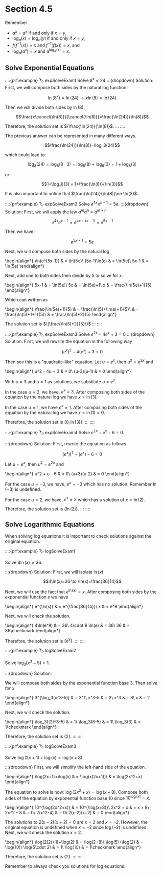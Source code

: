 # Section 4.5

Remember 
* $a^x=a^y$ if and only if $x=y$,
* $\log_a(x)=\log_a(y)$ if and only if $x=y$,
* $f(f^{-1}(x))=x$ and $f^{-1}(f(x))=x$, and
* $\log_a(a^x)=x$ and $a^{\log_a(x)}=x$.

## Solve Exponential Equations
::::{prf:example}
:label: expSolveExam1
Solve $8^x=24$
:::{dropdown} Solution:
First, we will compose both sides by the natural log function:

$$\ln(8^x)=\ln(24)\to x\ln(8)=\ln(24)$$

Then we will divide both sides by $\ln(8)$.

$$\frac{x\cancel{\ln(8)}}{\cancel{\ln(8)}}=\frac{\ln(24)}{\ln(8)}$$

Therefore, the solution set is $\{\frac{\ln(24)}{\ln(8)\}$.
:::
::::

The previous answer can be represented in many different ways. 

$$\frac{\ln(24)}{\ln(8)}=\log_8(24)$$

which could lead to:

$$\log_8(24)=\log_8(8\cdot 3)=\log_8(8)+\log_8(3)=1+\log_8(3)$$

or

$$1+\log_8(3) = 1+\frac{\ln(8)}{\ln(3)}$$

It is also important to notice that $\frac{\ln(24)}{\ln(8)}\ne \ln(3)$.

::::{prf:example}
:label: expSolveExam2
Solve $e^{4x}e^{x-1}=5e$.
:::{dropdown} Solution:
First, we will apply the law $a^m a^n = a^{m+n}$

$$e^{4x}e^{x-1}=e^{4x+(x-1)}=e^{5x-1}$$

Then we have:

$$e^{5x-1}=5e$$

Next, we will compose both sides by the natural log

\begin{align*}
    \ln(e^{5x-1}) & = \ln(5e)\\
    (5x-1)\ln(e) & = \ln(5e)\\
    5x-1 & = \ln(5e)
\end{align*}

Next, add one to both sides then divide by 5 to solve for $x$.

\begin{align*}
    5x-1 & = \ln(5e)\\
    5x & = \ln(5e)+1\\
    x & = \frac{\ln(5e)+1}{5}
\end{align*}

Which can written as

\begin{align*}
    \frac{\ln(5e)+1}{5} & = \frac{\ln(5)+\ln(e)+1}{5}\\
    & = \frac{\ln(5)+1+1}{5}\\
    & = \frac{\ln(5)+2}{5}
\end{align*}

The solution set is $\{\frac{\ln(5)+2}{5}\}$
:::
::::

::::{prf:example}
:label: expSolveExam3
Solve $e^{2x}-4e^x+3=0$
:::{dropdown} Solution:
First, we will rewrite the equation in the following way

$$\left(e^x\right)^2-4\left(e^x\right)+3=0$$

Then see this is a "quadratic-like" equation. Let $u=e^x$, then $u^2=e^{2x}$ and

\begin{align*}
    u^2 - 4u + 3 & = 0\\
    (u-3)(u-1) & = 0
\end{align*}

With $u=3$ and $u=1$ as solutions, we substitute $u=e^x$.

In the case $u=3$, we have, $e^x=3$. After composing both sides of the equation by the natural log we have $x=\ln(3)$.

In the case $u=1$, we have $e^x=1$. After composing both sides of the equation by the natural log we have $x=\ln(1)=0$.

Therefore, the solution set is $\{0,\ln(3)\}$.
:::
::::

::::{prf:example}
:label: expSolveExam4
Solve $e^{2x}+e^x-6=0$.

:::{dropdown} Solution:
First, rewrite the equation as follows

$$\left(e^x)\right)^2+\left(e^x\right)-6=0$$

Let $u=e^x$, then $u^2=e^{2x}$ and 

\begin{align*}
    u^2 + u - 6 & = 0\\
    (u+3)(u-2) & = 0
\end{align*}

For the case $u=-3$, we have, $e^x=-3$ which has no solution. Remember $\ln(-3)$ is undefined.

For the case $u=2$, we have, $e^x=2$ which has a solution of $x=\ln(2)$.

Therefore, the solution set is $\{\ln(2)\}$.
:::
::::

## Solve Logarithmic Equations

When solving log equations it is important to check solutions against the original equation.

::::{prf:example}
:label: logSolveExam1

Solve $4\ln(x)=36$.

:::{dropdown} Solution:
First, we will isolate $\ln(x)$

$$4\ln(x)=36 \to \ln(x)=\frac{36}{4}$$ 

Next, we will use the fact that $e^{\ln(x)}=x$. After composing both sides by the exponential function $e$ we have

\begin{align*}
    e^{\ln(x)} & = e^{\frac{36}{4}}\\
    x & = e^9
\end{align*}

Next, we will check the solution.

\begin{align*}
    4\ln(e^9) & = 36\\
    4\cdot 9 \ln(e) & = 36\\
    36 & = 36\checkmark
\end{align*}


Therefore, the solution set is $\{e^9\}$.
:::
::::

::::{prf:example}
:label: logSolveExam2

Solve $\log_3(x^3-5)=1$.

:::{dropdown} Solution:

We will compose both sides by the exponential function base $3$. Then solve for $x$.

\begin{align*}
    3^{\log_3(x^3-5)} & = 3^1\\
    x^3-5 & = 3\\
    x^3 & = 8\\
    x & = 2
\end{align*}

Next, we will check the solution.

\begin{align*}
    \log_3((2)^3-5) & = 1\\
    \log_3(8-5) & = 1\\
    \log_3(3) & = 1\checkmark
\end{align*}

Therefore, the solution set is $\{2\}$.
:::
::::

::::{prf:example}
:label: logSolveExam3

Solve $\log(2x+1)+\log(x) = \log(x+8)$.

:::{dropdown}
First, we will simplify the left-hand side of the equation.

\begin{align*}
    \log(2x+1)+\log(x) & = \log(x(2x+1))\\
    & = \log(2x^2+x)
\end{align*}

The equation to solve is now: $\log(2x^2+x) = \log(x+8)$. Compose both sides of the equation by exponential function base $10$ since $10^{\log(x)}=x$.

\begin{align*}
    10^{\log(2x^2+x)} & = 10^{\log(x+8)}\\
    2x^2 + x & = x + 8\\
    2x^2 - 8 & = 0\\
    2(x^2-4) & = 0\\
    2(x-2)(x+2) & = 0
\end{align*}

The solutions to $2(x-2)(x+2)=0$ are $x=2$ and $x=-2$. However, the original equation is undefined when $x=-2$ since $\log(-2)$ is undefined. Next, we will check the solution $x=2$.

\begin{align*}
    \log(2(2)+1)+\log(2) & = \log(2+8)\\
    \log(5)+\log(2) & = \log(10)\\
    \log(5\cdot 2) & = 1\\
    \log(10) & = 1\checkmark
\end{align*}

Therefore, the solution set is $\{2\}$.
:::
::::

Remember to always check you solutions for log equations.